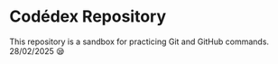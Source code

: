 # Codédex Repository
This repository is a sandbox for practicing Git and GitHub commands.
28/02/2025 😪